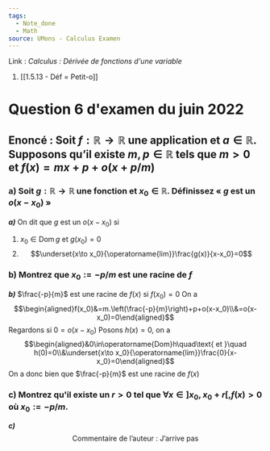 ```yaml
---
tags:
  - Note_done
  - Math
source: UMons - Calculus Examen
---
```


Link :
_Calculus : Dérivée de fonctions d'une variable_
1. [[1.5.13 - Déf = Petit-o]]



# Question 6 d'examen du juin 2022
## Enoncé : Soit $f:\mathbb{R}\to\mathbb{R}$ une application et $a ∈ \mathbb{R}$. Supposons qu’il existe $m,p\in\mathbb{R}$ tels que $m>0$ et $f(x)=mx+p+o(x +p/m)$ 
### a) Soit $g:\mathbb{R}\to\mathbb{R}$ une fonction et $x_0\in\mathbb{R}$. Définissez « $g$ est un $o(x−x_0)$ »
**_a)_** On dit que $g$ est un $o(x-x_0)$ si 
1. $x_0 \in\operatorname{Dom}g$ et $g(x_0)=0$ 
2. $$\underset{x\to x_0}{\operatorname{lim}}\frac{g(x)}{x-x_0}=0$$

### b) Montrez que $x_0 :=-p/m$ est une racine de $f$ 
**_b)_** $\frac{-p}{m}$ est une racine de $f(x)$ si $f(x_0)=0$ 
On a $$\begin{aligned}f(x_0)&=m.\left(\frac{-p}{m}\right)+p+o(x-x_0)\\&=o(x-x_0)=0\end{aligned}$$
Regardons si $0=o(x-x_0)$
Posons $h(x)=0$, on a $$\begin{aligned}&0\in\operatorname{Dom}h\quad\text{ et }\quad h(0)=0\\&\underset{x\to x_0}{\operatorname{lim}}\frac{0}{x-x_0}=0\end{aligned}$$
On a donc bien que $\frac{-p}{m}$ est une racine de $f(x)$ 
### c) Montrez qu'il existe un $r > 0$ tel que $∀x ∈ ]x_0, x_0 +r[, f(x) > 0$ où $x_0 := −p/m$.
**_c)_** $$\text{Commentaire de l'auteur : J'arrive pas}$$
